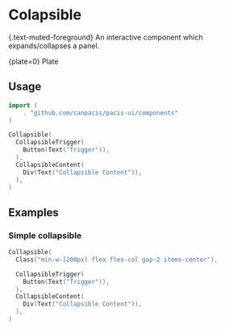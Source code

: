 # Colapsible

{.text-muted-foreground}
An interactive component which expands/collapses a panel.

{plate=0}
Plate

## Usage

```go
import (
	. "github.com/canpacis/pacis-ui/components"
)
```

```go
Collapsible(
  CollapsibleTrigger(
    Button(Text("Trigger")),
  ),
  CollapsibleContent(
    Div(Text("Collapsible Content")),
  ),
)
```

## Examples

### Simple collapsible

```go
Collapsible(
  Class("min-w-[200px] flex flex-col gap-2 items-center"),

  CollapsibleTrigger(
    Button(Text("Trigger")),
  ),
  CollapsibleContent(
    Div(Text("Collapsible Content")),
  ),
)
```